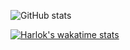 <!-- ### Hi there 👋 -->

<!--
**TryAdd/TryAdd** is a ✨ _special_ ✨ repository because its `README.md` (this file) appears on your GitHub profile.

Here are some ideas to get you started:

- 🔭 I’m currently working on ...
- 🌱 I’m currently learning ...
- 👯 I’m looking to collaborate on ...
- 🤔 I’m looking for help with ...
- 💬 Ask me about ...
- 📫 How to reach me: ...
- 😄 Pronouns: ...
- ⚡ Fun fact: ...
-->


![GitHub stats](https://github-readme-stats.vercel.app/api?username=TryAdd&show_icons=true)  
<!-- [![TryAdd workTime](https://github-readme-stats.vercel.app/api/wakatime?username=tryadd)](https://github.com/tryadd/github-readme-stats) -->
[![Harlok's wakatime stats](https://github-readme-stats.vercel.app/api/wakatime?username=tryadd)](https://github.com/anuraghazra/github-readme-stats)
